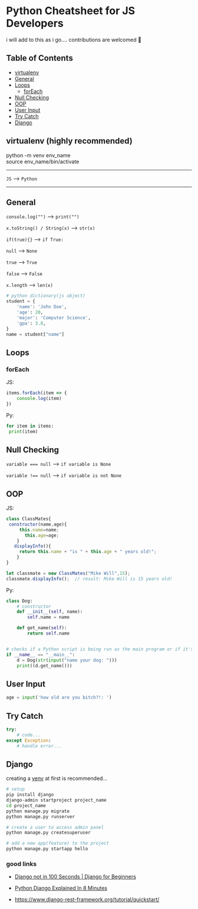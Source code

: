 # Python Cheatsheet for JS Developers

i will add to this as i go....
contributions are welcomed 🌻

## Table of Contents

* [virtualenv](#virtualenv-(highly-recommended))
* [General](#General)
* [Loops](#Loops)
  * [forEach](#forEach)
* [Null Checking](#Null-Checking)
* [OOP](#OOP)
* [User Input](#User-Input)
* [Try Catch](#Try-Catch)
* [Django](#Django)

## virtualenv (highly recommended)

python -m venv env_name  
source env_name/bin/activate

---

`JS` --> ```Python```

---

## General

`console.log("")` --> ```print("")```

`x.toString() / String(x)` --> ```str(x)```

`if(true){}` --> ```if True:```

`null` --> ```None```

`true` --> ```True```

`false` --> ```False```

`x.length` --> ```len(x)```

```py
# python dictionary(js object)
student = {
    'name': 'John Doe',
    'age': 20,
    'major': 'Computer Science',
    'gpa': 3.8,
}
name = student["name"]
```

## Loops

### forEach

JS:

```js
items.forEach(item => {
    console.log(item)
})
```

Py:

```python
for item in items:
 print(item)
```

## Null Checking

`variable === null` --> ```if variable is None```

`variable !== null` --> ```if variable is not None```

## OOP

JS:

```js
class ClassMates{
 constructor(name,age){
     this.name=name;
       this.age=age;
    }
   displayInfo(){
     return this.name + "is " + this.age + " years old!";
    }
}

let classmate = new ClassMates("Mike Will",15);
classmate.displayInfo();  // result: Mike Will is 15 years old!
```

Py:

```python
class Dog:
    # constructor
    def __init__(self, name):
        self.name = name

    def get_name(self):
        return self.name


# checks if a Python script is being run as the main program or if it's being imported as a module into another script.
if __name__ == "__main__":
    d = Dog(str(input("name your dog: ")))
    print((d.get_name()))

```

## User Input

```python
age = input('how old are you bitch?!: ')
```

## Try Catch

```python
try:
    # code...
except Exception:
    # handle error...
```

## Django

creating a [venv](#virtualenv-(highly-recommended)) at first is recommended...

```bash
# setup
pip install django
django-admin startproject project_name
cd project_name
python manage.py migrate
python manage.py runserver

# create a user to access admin panel
python manage.py createsuperuser

# add a new app(feature) to the project
python manage.py startapp hello

```

### good links

* [Django not in 100 Seconds | Django for Beginners](https://youtu.be/0gT0xJ5M6Fs)

* [Python Django Explained In 8 Minutes](https://youtu.be/0sMtoedWaf0)

* <https://www.django-rest-framework.org/tutorial/quickstart/>
